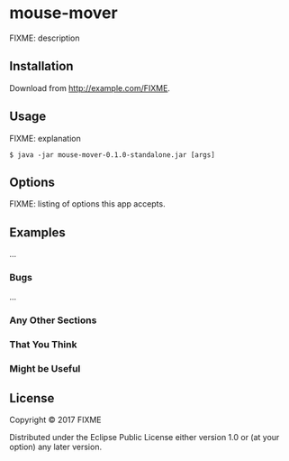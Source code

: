 # mouse-mover

FIXME: description

## Installation

Download from http://example.com/FIXME.

## Usage

FIXME: explanation

    $ java -jar mouse-mover-0.1.0-standalone.jar [args]

## Options

FIXME: listing of options this app accepts.

## Examples

...

### Bugs

...

### Any Other Sections
### That You Think
### Might be Useful

## License

Copyright © 2017 FIXME

Distributed under the Eclipse Public License either version 1.0 or (at
your option) any later version.
